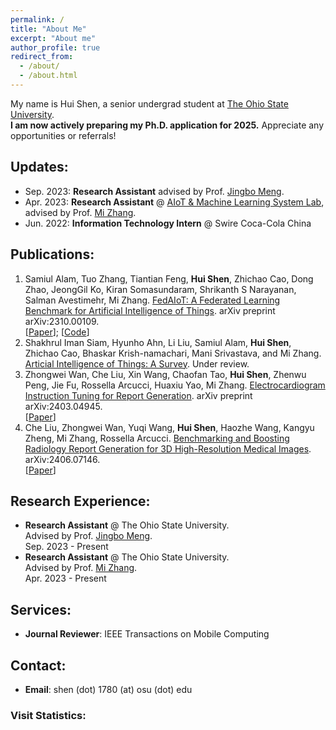 ```yaml
---
permalink: /
title: "About Me"
excerpt: "About me"
author_profile: true
redirect_from: 
  - /about/
  - /about.html
---
```

My name is Hui Shen, a senior undergrad student at [The Ohio State University](https://www.osu.edu/).<br/>
**I am now actively preparing my Ph.D. application for 2025.** Appreciate any opportunities or referrals!
<br />

## Updates:
* Sep. 2023: **Research Assistant** advised by Prof. [Jingbo Meng](https://sites.google.com/view/jingbomeng).
* Apr. 2023: **Research Assistant** @ [AIoT & Machine Learning System Lab](https://aiot-mlsys-lab.github.io/), advised by Prof. [Mi Zhang](https://mi-zhang.github.io/).
* Jun. 2022: **Information Technology Intern** @ Swire Coca-Cola China

## Publications:
1. Samiul Alam, Tuo Zhang, Tiantian Feng, **Hui Shen**, Zhichao Cao, Dong Zhao, JeongGil Ko, Kiran Somasundaram, Shrikanth S Narayanan, Salman Avestimehr, Mi Zhang. <u>FedAIoT: A Federated Learning Benchmark for Artificial Intelligence of Things</u>. arXiv preprint arXiv:2310.00109. <br /> [[Paper](https://arxiv.org/pdf/2310.00109.pdf)]; [[Code](https://github.com/AIoT-MLSys-Lab/FedAIoT)]
2. Shakhrul Iman Siam, Hyunho Ahn, Li Liu, Samiul Alam, **Hui Shen**, Zhichao Cao, Bhaskar Krish-namachari, Mani Srivastava, and Mi Zhang. <u>Articial Intelligence of Things: A Survey</u>.  Under review.
3. Zhongwei Wan, Che Liu, Xin Wang, Chaofan Tao, **Hui Shen**, Zhenwu Peng, Jie Fu, Rossella Arcucci, Huaxiu Yao, Mi Zhang. <u>Electrocardiogram Instruction Tuning for Report Generation</u>. arXiv preprint arXiv:2403.04945. <br /> [[Paper](https://arxiv.org/pdf/2403.04945.pdf)]
4. Che Liu, Zhongwei Wan, Yuqi Wang, **Hui Shen**, Haozhe Wang, Kangyu Zheng, Mi Zhang, Rossella Arcucci. <u>Benchmarking and Boosting Radiology Report Generation for 3D High-Resolution Medical Images</u>. 	arXiv:2406.07146. <br /> [[Paper](https://arxiv.org/pdf/2406.07146)]

## Research Experience:
* **Research Assistant** @ The Ohio State University.<br />
  Advised by Prof. [Jingbo Meng](https://sites.google.com/view/jingbomeng).<br />
  Sep. 2023 - Present 
* **Research Assistant** @ The Ohio State University.<br />
  Advised by Prof. [Mi Zhang](https://mi-zhang.github.io/).<br />
  Apr. 2023 - Present

## Services:
* **Journal Reviewer**: IEEE Transactions on Mobile Computing

## Contact:
* **Email**: shen (dot) 1780 (at) osu (dot) edu


### Visit Statistics:

<script type="text/javascript" src="//rf.revolvermaps.com/0/0/8.js?i=5ylwccp2z0z&amp;m=8&amp;c=ff0000&amp;cr1=ffffff&amp;f=calibri&amp;l=33&amp;z=11" async="async"></script>